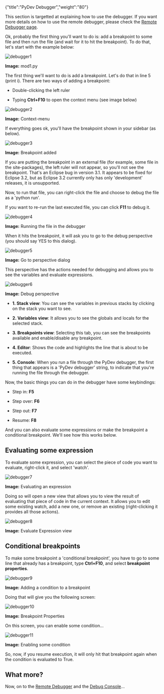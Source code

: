 {"title":"PyDev Debugger","weight":"80"}

This section is targetted at explaining how to use the debugger. If you want more details on how to use the remote debugger, please check the [Remote Debugger page](/docs/appc/Axway_Appcelerator_Studio/Axway_Appcelerator_Studio_Guide/Web_Development/Python_Development/PyDev_Features/PyDev_Remote_Debugger/).

Ok, probably the first thing you'll want to do is: add a breakpoint to some file and then run the file (and wait for it to hit the breakpoint). To do that, let's start with the example below:

![debugger1](/Images/appc/pydev.org/images/debugger/debugger1.png)

**Image:** mod1.py

The first thing we'll want to do is add a breakpoint. Let's do that in line 5 (print i). There are two ways of adding a breakpoint:

* Double-clicking the left ruler

* Typing **Ctrl+F10** to open the context menu (see image below)

![debugger2](/Images/appc/pydev.org/images/debugger/debugger2.png)

**Image:** Context-menu

If everything goes ok, you'll have the breakpoint shown in your sidebar (as below).

![debugger3](/Images/appc/pydev.org/images/debugger/debugger3.png)

**Image:** Breakpoint added

If you are putting the breakpoint in an external file (for example, some file in the site-packages), the left ruler will not appear, so you'll not see the breakpoint. That's an Eclipse bug in version 3.1. It appears to be fixed for Eclipse 3.2, but as Eclipse 3.2 currently only has only 'development' releases, it is unsupported.

Now, to run that file, you can right-click the file and choose to debug the file as a 'python run'.

If you want to re-run the last executed file, you can click **F11** to debug it.

![debugger4](/Images/appc/pydev.org/images/debugger/debugger4.png)

**Image:** Running the file in the debugger

When it hits the breakpoint, it will ask you to go to the debug perspective (you should say YES to this dialog).

![debugger5](/Images/appc/pydev.org/images/debugger/debugger5.png)

**Image:** Go to perspective dialog

This perspective has the actions needed for debugging and allows you to see the variables and evaluate expressions.

![debugger6](/Images/appc/pydev.org/images/debugger/debugger6.png)

**Image:** Debug perspective

* **1\. Stack view**: You can see the variables in previous stacks by clicking on the stack you want to see.

* **2\. Variables view**: It allows you to see the globals and locals for the selected stack.

* **3\. Breakpoints view**: Selecting this tab, you can see the breakpoints available and enable/disable any breakpoint.

* **4\. Editor**: Shows the code and highlights the line that is about to be executed.

* **5\. Console**: When you run a file through the PyDev debugger, the first thing that appears is a 'PyDev debugger' string, to indicate that you're running the file through the debugger.

Now, the basic things you can do in the debugger have some keybindings:

* Step in: **F5**

* Step over: **F6**

* Step out: **F7**

* Resume: **F8**

And you can also evaluate some expressions or make the breakpoint a conditional breakpoint. We'll see how this works below.

## Evaluating some expression

To evaluate some expression, you can select the piece of code you want to evaluate, right-click it, and select 'watch'.

![debugger7](/Images/appc/pydev.org/images/debugger/debugger7.png)

**Image:** Evaluating an expression

Doing so will open a new view that allows you to view the result of evaluating that piece of code in the current context. It allows you to edit some existing watch, add a new one, or remove an existing (right-clicking it provides all those actions).

![debugger8](/Images/appc/pydev.org/images/debugger/debugger8.png)

**Image:** Evaluate Expression view

## Conditional breakpoints

To make some breakpoint a 'conditional breakpoint', you have to go to some line that already has a breakpoint, type **Ctrl+F10**, and select **breakpoint properties**.

![debugger9](/Images/appc/pydev.org/images/debugger/debugger9.png)

**Image:** Adding a condition to a breakpoint

Doing that will give you the following screen:

![debugger10](/Images/appc/pydev.org/images/debugger/debugger10.png)

**Image:** Breakpoint Properties

On this screen, you can enable some condition...

![debugger11](/Images/appc/pydev.org/images/debugger/debugger11.png)

**Image:** Enabling some condition

So, now, if you resume execution, it will only hit that breakpoint again when the condition is evaluated to True.

## What more?

Now, on to the [Remote Debugger](/docs/appc/Axway_Appcelerator_Studio/Axway_Appcelerator_Studio_Guide/Web_Development/Python_Development/PyDev_Features/PyDev_Remote_Debugger/) and the [Debug Console](/docs/appc/Axway_Appcelerator_Studio/Axway_Appcelerator_Studio_Guide/Web_Development/Python_Development/PyDev_Features/PyDev_Debug_Console/)...
